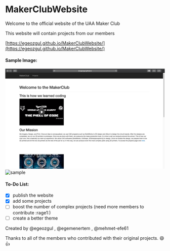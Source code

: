# MakerClubWebsite

Welcome to the official website of the UAA Maker Club

This website will contain projects from our members

[https://egeozgul.github.io/MakerClubWebsite/](https://egeozgul.github.io/MakerClubWebsite/)

#### Sample Image:
![sample](/images/webpage.png)
![sample](https://raw.githubusercontent.com/egeozgul/Maker-Club-Website/master/images/webpage.png)

#### To-Do List:
- [x] publish the website
- [x] add some projects
- [ ] boost the number of complex projects (need more members to contribute :rage1:)
- [ ] create a better theme

Created by @egeozgul , @egemenertem , @mehmet-efe61

Thanks to all of the members who contributed with their original projects. :smile: :+1:
